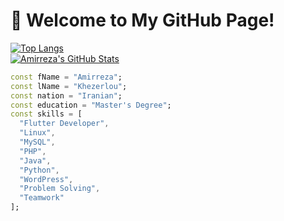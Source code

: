 # 👋 Welcome to My GitHub Page!  

[![Top Langs](https://github-readme-stats.vercel.app/api/top-langs/?username=AmirrezaKhezerlou&layout=compact&theme=radical)](https://github.com/AmirrezaKhezerlou)  
[![Amirreza's GitHub Stats](https://github-readme-stats.vercel.app/api?username=AmirrezaKhezerlou&show_icons=true&theme=radical)](https://github.com/AmirrezaKhezerlou)  

```dart
const fName = "Amirreza";
const lName = "Khezerlou";
const nation = "Iranian";
const education = "Master's Degree";
const skills = [
  "Flutter Developer", 
  "Linux", 
  "MySQL", 
  "PHP",  
  "Java",  
  "Python",  
  "WordPress",  
  "Problem Solving",  
  "Teamwork"
];
